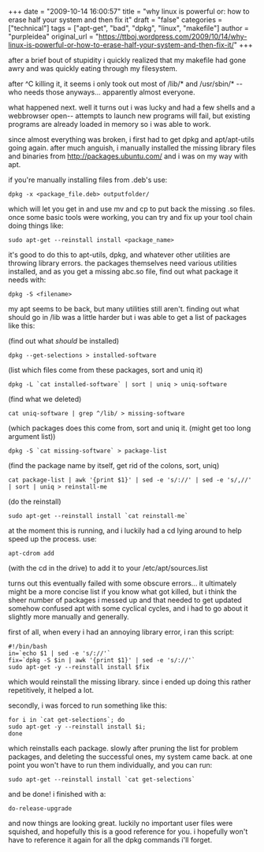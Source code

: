 +++
date = "2009-10-14 16:00:57"
title = "why linux is powerful or: how to erase half your system and then fix it"
draft = "false"
categories = ["technical"]
tags = ["apt-get", "bad", "dpkg", "linux", "makefile"]
author = "purpleidea"
original_url = "https://ttboj.wordpress.com/2009/10/14/why-linux-is-powerful-or-how-to-erase-half-your-system-and-then-fix-it/"
+++

after a brief bout of stupidity i quickly realized that my makefile had gone awry and was quickly eating through my filesystem.

after ^C killing it, it seems i only took out most of /lib/* and /usr/sbin/* -- who needs those anyways... apparently almost everyone.

what happened next. well it turns out i was lucky and had a few shells and a webbrowser open-- attempts to launch new programs will fail, but existing programs are already loaded in memory so i was able to work.

since almost everything was broken, i first had to get dpkg and apt/apt-utils going again. after much anguish, i manually installed the missing library files and binaries from <a href="http://packages.ubuntu.com/">http://packages.ubuntu.com/</a> and i was on my way with apt.

if you're manually installing files from .deb's use:
```
dpkg -x <package_file.deb> outputfolder/
```

which will let you get in and use mv and cp to put back the missing .so files.
once some basic tools were working, you can try and fix up your tool chain doing things like:
```
sudo apt-get --reinstall install <package_name>
```

it's good to do this to apt-utils, dpkg, and whatever other utilities are throwing library errors. the packages themselves need various utilities installed, and as you get a missing abc.so file, find out what package it needs with:
```
dpkg -S <filename>
```

my apt seems to be back, but many utilities still aren't. finding out what should go in /lib was a little harder but i was able to get a list of packages like this:

(find out what *should* be installed)
```
dpkg --get-selections > installed-software
```

(list which files come from these packages, sort and uniq it)
```
dpkg -L `cat installed-software` | sort | uniq > uniq-software
```

(find what we deleted)
```
cat uniq-software | grep ^/lib/ > missing-software
```

(which packages does this come from, sort and uniq it. (might get too long argument list))
```
dpkg -S `cat missing-software` > package-list
```

(find the package name by itself, get rid of the colons, sort, uniq)
```
cat package-list | awk '{print $1}' | sed -e 's/://' | sed -e 's/,//' | sort | uniq > reinstall-me
```

(do the reinstall)
```
sudo apt-get --reinstall install `cat reinstall-me`
```

at the moment this is running, and i luckily had a cd lying around to help speed up the process. use:
```
apt-cdrom add
```

(with the cd in the drive) to add it to your /etc/apt/sources.list

turns out this eventually failed with some obscure errors... it ultimately might be a more concise list if you know what got killed, but i think the sheer number of packages i messed up and that needed to get updated somehow confused apt with some cyclical cycles, and i had to go about it slightly more manually and generally.

first of all, when every i had an annoying library error, i ran this script:
```
#!/bin/bash
in=`echo $1 | sed -e 's/://'`
fix=`dpkg -S $in | awk '{print $1}' | sed -e 's/://'`
sudo apt-get -y --reinstall install $fix
```

which would reinstall the missing library. since i ended up doing this rather repetitively, it helped a lot.

secondly, i was forced to run something like this:
```
for i in `cat get-selections`; do
sudo apt-get -y --reinstall install $i;
done
```

which reinstalls each package. slowly after pruning the list for problem packages, and deleting the successful ones, my system came back. at one point you won't have to run them individually, and you can run:
```
sudo apt-get --reinstall install `cat get-selections`
```

and be done! i finished with a:
```
do-release-upgrade
```

and now things are looking great. luckily no important user files were squished, and hopefully this is a good reference for you. i hopefully won't have to reference it again for all the dpkg commands i'll forget.

